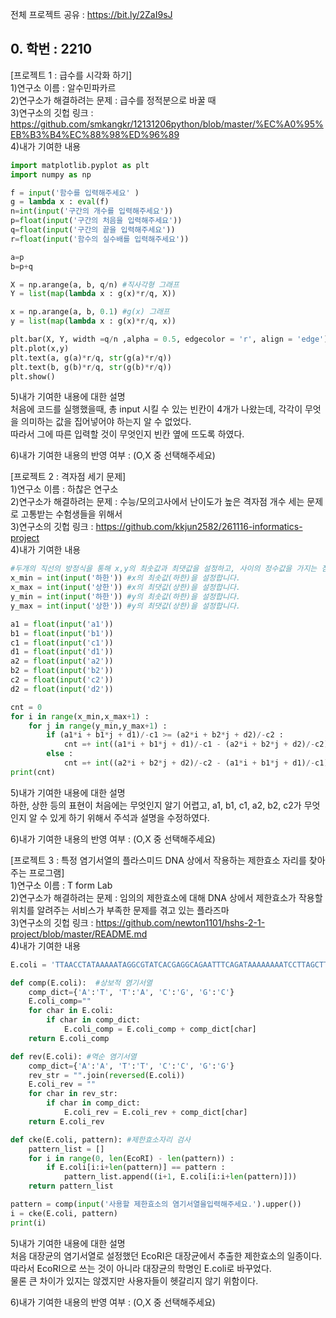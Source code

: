 전체 프로젝트 공유 : https://bit.ly/2ZaI9sJ

## 0. 학번 : 2210

[프로젝트 1 : 급수를 시각화 하기]<br>
1)연구소 이름 : 알수민파카르<br>
2)연구소가 해결하려는 문제 : 급수를 정적분으로 바꿀 때<br>
3)연구소의 깃헙 링크 : https://github.com/smkangkr/12131206python/blob/master/%EC%A0%95%EB%B3%B4%EC%88%98%ED%96%89<br>
4)내가 기여한 내용<br>
```python
import matplotlib.pyplot as plt
import numpy as np

f = input('함수를 입력해주세요' )
g = lambda x : eval(f)
n=int(input('구간의 개수를 입력해주세요'))
p=float(input('구간의 처음을 입력해주세요'))
q=float(input('구간의 끝을 입력해주세요'))
r=float(input('함수의 실수배를 입력해주세요'))

a=p
b=p+q

X = np.arange(a, b, q/n) #직사각형 그래프
Y = list(map(lambda x : g(x)*r/q, X))

x = np.arange(a, b, 0.1) #g(x) 그래프
y = list(map(lambda x : g(x)*r/q, x))

plt.bar(X, Y, width =q/n ,alpha = 0.5, edgecolor = 'r', align = 'edge')
plt.plot(x,y)
plt.text(a, g(a)*r/q, str(g(a)*r/q))
plt.text(b, g(b)*r/q, str(g(b)*r/q))
plt.show()
```

5)내가 기여한 내용에 대한 설명<br>
처음에 코드를 실행했을때, 총 input 시킬 수 있는 빈칸이 4개가 나왔는데, 각각이 무엇을 의미하는 값을 집어넣어야 하는지 알 수 없었다.<br>
따라서 그에 따른 입력할 것이 무엇인지 빈칸 옆에 뜨도록 하였다.<br>

6)내가 기여한 내용의 반영 여부 : (O,X 중 선택해주세요)<br>

[프로젝트 2 : 격자점 세기 문제]<br>
1)연구소 이름 : 하찮은 연구소<br>
2)연구소가 해결하려는 문제 : 수능/모의고사에서 난이도가 높은 격자점 개수 세는 문제로 고통받는 수험생들을 위해서<br>
3)연구소의 깃헙 링크 : https://github.com/kkjun2582/261116-informatics-project<br>
4)내가 기여한 내용<br>

```python
#두개의 직선의 방정식을 통해 x,y의 최솟값과 최댓값을 설정하고, 사이의 정수값을 가지는 점의 개수를 구합니다.
x_min = int(input('하한')) #x의 최솟값(하한)을 설정합니다.
x_max = int(input('상한')) #x의 최댓값(상한)을 설정합니다. 
y_min = int(input('하한')) #y의 최솟값(하한)을 설정합니다.
y_max = int(input('상한')) #y의 최댓값(상한)을 설정합니다. 

a1 = float(input('a1')) 
b1 = float(input('b1'))
c1 = float(input('c1'))
d1 = float(input('d1'))
a2 = float(input('a2'))
b2 = float(input('b2'))
c2 = float(input('c2'))
d2 = float(input('d2'))

cnt = 0
for i in range(x_min,x_max+1) :
    for j in range(y_min,y_max+1) :
        if (a1*i + b1*j + d1)/-c1 >= (a2*i + b2*j + d2)/-c2 :
            cnt =+ int((a1*i + b1*j + d1)/-c1 - (a2*i + b2*j + d2)/-c2)
        else : 
            cnt =+ int((a2*i + b2*j + d2)/-c2 - (a1*i + b1*j + d1)/-c1)
print(cnt)
```

5)내가 기여한 내용에 대한 설명<br>
하한, 상한 등의 표현이 처음에는 무엇인지 알기 어렵고, a1, b1, c1, a2, b2, c2가 무엇인지 알 수 있게 하기 위해서 주석과 설명을 수정하였다.<br>

6)내가 기여한 내용의 반영 여부 : (O,X 중 선택해주세요)<br>

[프로젝트 3 : 특정 염기서열의 플라스미드 DNA 상에서 작용하는 제한효소 자리를 찾아주는 프로그램]<br>
1)연구소 이름 : T form Lab<br>
2)연구소가 해결하려는 문제 : 임의의 제한효소에 대해 DNA 상에서 제한효소가 작용할 위치를 알려주는 서비스가 부족한 문제를 겪고 있는 플라즈마<br>
3)연구소의 깃헙 링크 : https://github.com/newton1101/hshs-2-1-project/blob/master/README.md<br>
4)내가 기여한 내용<br>

```python
E.coli = 'TTAACCTATAAAAATAGGCGTATCACGAGGCAGAATTTCAGATAAAAAAAATCCTTAGCTTTCGCTAAGG' +'ATGATTTCTGGAATTCGCGGCCGCTTCTAGAGTTGACGGCTAGCTCAGTCCTAGGTACAGTGCTAGCTAC' +'TAGAGAAAGAGGAGAAATACTAGATGGCCGGCGCACGCAACGCGACCAATAAGCTCCTGCACAAAGCGAA' +'AAAAAGCAAAAGCGATGAGTTTTATACCCAGTATTGCGACATTGAAAACGAATTACAATACTACCGCGAA' +'CATTTCAGCGATAAGGTTGTGTACTGCAACTGTGATGACCCGCGTGTGAGCAATTTTTTTAAATATTTCG' +'CGGTGAACTTTGACAACCTCGGACTGAAGAAGCTGATTGCAAGCTGTTATGTAGAAAACAAGGAGGGCTT' +'TAGCTCCAGCGAAGCAGCAAAAAATGGCTTTTACTATGAATACCATAAAGAAAACGGCAAAAAACTGGTC' +'TTCGATGATATTTCGGTGAGTAGCTTCTGTGGCGACGGAGATTTTCGGAGCAGTGAAAGCATTGATCTGC' +'TCAAAAAAAGTGATATCGTGGTCACGAACCCGCCTTTTTCACTCTTTCGTGAATACTTAGATCAACTTAT' +'TAAATACGATAAAAAGTTCCTTATCATCGCCAATGTAAACAGCATTACTTATAAAGAAGTGTTTAATCTG' +'ATCAAAGAAAACAAGATCTGGCTGGGAGTACATTTAGGCCGGGGTGTGAGTGGCTTCATCGTTCCAGAAC' +'ATTACGAACTGTACGGCACCGAGGCCCGCATTGATTCAAATGGAAACCGTATTATCAGCCCGAATAACTG' +'TCTGTGGCTGACGAACCTTGACGTCTTCATTCGCCACAAAGACCTGCCGTTAACACGTAAATACTTTGGA' +'AACGAAAGCTCGTAC'

def comp(E.coli):  #상보적 염기서열
    comp_dict={'A':'T', 'T':'A', 'C':'G', 'G':'C'}
    E.coli_comp=""
    for char in E.coli:
        if char in comp_dict:
            E.coli_comp = E.coli_comp + comp_dict[char]
    return E.coli_comp

def rev(E.coli): #역순 염기서열
    comp_dict={'A':'A', 'T':'T', 'C':'C', 'G':'G'}
    rev_str = "".join(reversed(E.coli))
    E.coli_rev = ""
    for char in rev_str:
        if char in comp_dict:
            E.coli_rev = E.coli_rev + comp_dict[char]
    return E.coli_rev

def cke(E.coli, pattern): #제한효소자리 검사
    pattern_list = []
    for i in range(0, len(EcoRI) - len(pattern)) :
        if E.coli[i:i+len(pattern)] == pattern : 
            pattern_list.append((i+1, E.coli[i:i+len(pattern)]))
    return pattern_list

pattern = comp(input('사용할 제한효소의 염기서열을입력해주세요.').upper())
i = cke(E.coli, pattern)
print(i)
```

5)내가 기여한 내용에 대한 설명<br>
처음 대장균의 염기서열로 설정했던 EcoRI은 대장균에서 추출한 제한효소의 일종이다. 따라서 EcoRI으로 쓰는 것이 아니라 대장균의 학명인 E.coli로 바꾸었다.<br>
물론 큰 차이가 있지는 않겠지만 사용자들이 헷갈리지 않기 위함이다. <br>

6)내가 기여한 내용의 반영 여부 : (O,X 중 선택해주세요)<br>
